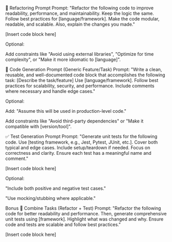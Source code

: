 🔧 Refactoring Prompt
Prompt:
"Refactor the following code to improve readability, performance, and maintainability. Keep the logic the same. Follow best practices for [language/framework]. Make the code modular, readable, and scalable. Also, explain the changes you made."

[Insert code block here]

Optional:

Add constraints like "Avoid using external libraries", "Optimize for time complexity", or "Make it more idiomatic to [language]".

🧱 Code Generation Prompt (Generic Feature/Task)
Prompt:
"Write a clean, reusable, and well-documented code block that accomplishes the following task:
[Describe the task/feature]
Use [language/framework]. Follow best practices for scalability, security, and performance. Include comments where necessary and handle edge cases."

Optional:

Add: "Assume this will be used in production-level code."

Add constraints like "Avoid third-party dependencies" or "Make it compatible with [version/tool]".

✅ Test Generation Prompt
Prompt:
"Generate unit tests for the following code. Use [testing framework, e.g., Jest, Pytest, JUnit, etc.]. Cover both typical and edge cases. Include setup/teardown if needed. Focus on correctness and clarity. Ensure each test has a meaningful name and comment."

[Insert code block here]

Optional:

"Include both positive and negative test cases."

"Use mocking/stubbing where applicable."

Bonus 🔁 Combine Tasks (Refactor + Test)
Prompt:
"Refactor the following code for better readability and performance. Then, generate comprehensive unit tests using [framework]. Highlight what was changed and why. Ensure code and tests are scalable and follow best practices."

[Insert code block here]

